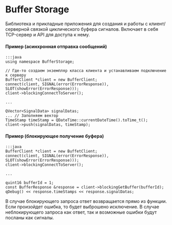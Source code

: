 # Buffer Storage
Библиотека и прикладные приложения для создания и работы с клиент/серверной связкой циклического буфера сигналов.
Включает в себя TCP-сервер и API для доступа к нему.

#### Пример (асинхронная отправка сообщений)
	:::java
	using namespace BufferStorage;

	// Где-то создаем экземпляр класса клиента и устанавливаем подключение к серверу
	BufferClient *client = new BufferClient;
	connect(client, SIGNAL(error(ErrorResponse)), SLOT(showError(ErrorResponse)));
	client->blockingConnectToServer();

	...

	QVector<SignalData> signalDatas;
	... // Заполняем вектор
	TimeStamp timeStamp = QDateTime::currentDateTime().toTime_t();
	client->push(signalDatas, timeStamp); 

#### Пример (блокирующее получение буфера)
	:::java
	BufferClient *client = new BuffetClient;
	connect(client, SIGNAL(error(ErrorResponse)), SLOT(showError(ErrorResponse)));
	client->blockingConnectToServer();

	...

	quint16 bufferId = 1;
	const BufferResponse &response = client->blockingGetBuffer(bufferId);
	qDebug() << response.timeStamps << response.signalDatas;

В случае блокирующего запроса ответ возвращается прямо из функции. Если произойдет ошибка, то будет выброшено исключение.
В случае неблокирующего запроса как ответ, так и возможные ошибки будут посланы как сигналы.
